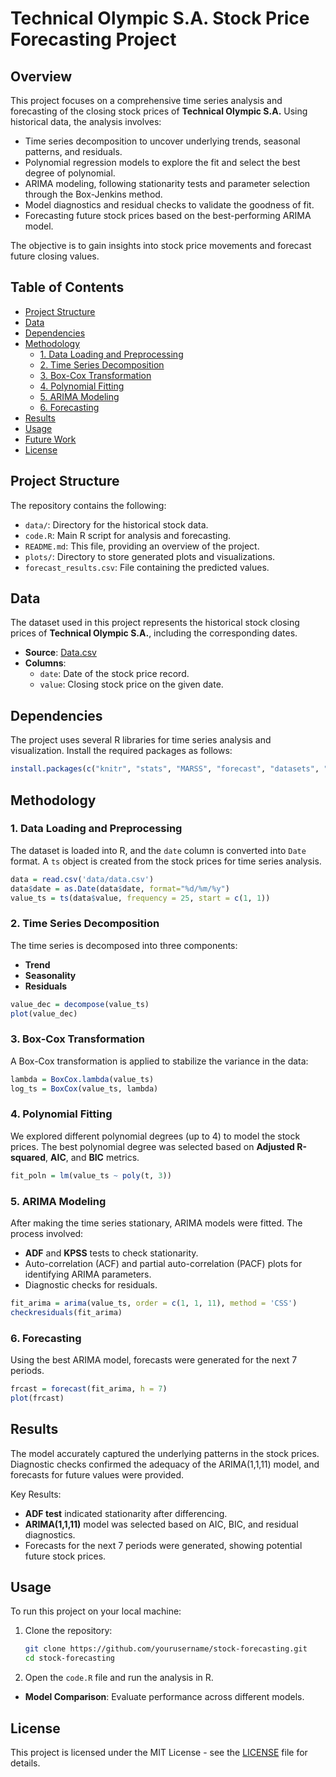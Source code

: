 # Technical Olympic S.A. Stock Price Forecasting Project

## Overview

This project focuses on a comprehensive time series analysis and forecasting of the closing stock prices of **Technical Olympic S.A.** Using historical data, the analysis involves:

- Time series decomposition to uncover underlying trends, seasonal patterns, and residuals.
- Polynomial regression models to explore the fit and select the best degree of polynomial.
- ARIMA modeling, following stationarity tests and parameter selection through the Box-Jenkins method.
- Model diagnostics and residual checks to validate the goodness of fit.
- Forecasting future stock prices based on the best-performing ARIMA model.

The objective is to gain insights into stock price movements and forecast future closing values.

## Table of Contents

- [Project Structure](#project-structure)
- [Data](#data)
- [Dependencies](#dependencies)
- [Methodology](#methodology)
  - [1. Data Loading and Preprocessing](#1-data-loading-and-preprocessing)
  - [2. Time Series Decomposition](#2-time-series-decomposition)
  - [3. Box-Cox Transformation](#3-box-cox-transformation)
  - [4. Polynomial Fitting](#4-polynomial-fitting)
  - [5. ARIMA Modeling](#5-arima-modeling)
  - [6. Forecasting](#6-forecasting)
- [Results](#results)
- [Usage](#usage)
- [Future Work](#future-work)
- [License](#license)

## Project Structure

The repository contains the following:

- `data/`: Directory for the historical stock data.
- `code.R`: Main R script for analysis and forecasting.
- `README.md`: This file, providing an overview of the project.
- `plots/`: Directory to store generated plots and visualizations.
- `forecast_results.csv`: File containing the predicted values.

## Data

The dataset used in this project represents the historical stock closing prices of **Technical Olympic S.A.**, including the corresponding dates.

- **Source**: [Data.csv](data/data.csv)
- **Columns**: 
  - `date`: Date of the stock price record.
  - `value`: Closing stock price on the given date.

## Dependencies

The project uses several R libraries for time series analysis and visualization. Install the required packages as follows:

```R
install.packages(c("knitr", "stats", "MARSS", "forecast", "datasets", "tseries"))
```

## Methodology

### 1. Data Loading and Preprocessing

The dataset is loaded into R, and the `date` column is converted into `Date` format. A `ts` object is created from the stock prices for time series analysis.

```R
data = read.csv('data/data.csv')
data$date = as.Date(data$date, format="%d/%m/%y")
value_ts = ts(data$value, frequency = 25, start = c(1, 1))
```

### 2. Time Series Decomposition

The time series is decomposed into three components:
- **Trend**
- **Seasonality**
- **Residuals**

```R
value_dec = decompose(value_ts)
plot(value_dec)
```

### 3. Box-Cox Transformation

A Box-Cox transformation is applied to stabilize the variance in the data:

```R
lambda = BoxCox.lambda(value_ts)
log_ts = BoxCox(value_ts, lambda)
```

### 4. Polynomial Fitting

We explored different polynomial degrees (up to 4) to model the stock prices. The best polynomial degree was selected based on **Adjusted R-squared**, **AIC**, and **BIC** metrics.

```R
fit_poln = lm(value_ts ~ poly(t, 3))
```

### 5. ARIMA Modeling

After making the time series stationary, ARIMA models were fitted. The process involved:
- **ADF** and **KPSS** tests to check stationarity.
- Auto-correlation (ACF) and partial auto-correlation (PACF) plots for identifying ARIMA parameters.
- Diagnostic checks for residuals.

```R
fit_arima = arima(value_ts, order = c(1, 1, 11), method = 'CSS')
checkresiduals(fit_arima)
```

### 6. Forecasting

Using the best ARIMA model, forecasts were generated for the next 7 periods.

```R
frcast = forecast(fit_arima, h = 7)
plot(frcast)
```

## Results

The model accurately captured the underlying patterns in the stock prices. Diagnostic checks confirmed the adequacy of the ARIMA(1,1,11) model, and forecasts for future values were provided. 

Key Results:
- **ADF test** indicated stationarity after differencing.
- **ARIMA(1,1,11)** model was selected based on AIC, BIC, and residual diagnostics.
- Forecasts for the next 7 periods were generated, showing potential future stock prices.

## Usage

To run this project on your local machine:
1. Clone the repository:
    ```bash
    git clone https://github.com/yourusername/stock-forecasting.git
    cd stock-forecasting
    ```
2. Open the `code.R` file and run the analysis in R.

[](notebook.html)
- **Model Comparison**: Evaluate performance across different models.

## License

This project is licensed under the MIT License - see the [LICENSE](LICENSE) file for details.
